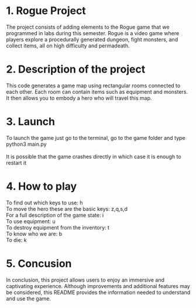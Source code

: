 # 1. Rogue Project

The project consists of adding elements to the Rogue game that we programmed in labs during this semester. Rogue is a video game where players explore a procedurally generated dungeon, fight monsters, and collect items, all on high difficulty and permadeath.

# 2. Description of the project
This code generates a game map using rectangular rooms connected to each other. Each room can contain items such as equipment and monsters. \
It then allows you to embody a hero who will travel this map.

# 3. Launch
To launch the game just go to the terminal, go to the game folder and type python3 main.py \
 \
It is possible that the game crashes directly in which case it is enough to restart it

# 4. How to play
To find out which keys to use: h \
To move the hero these are the basic keys: z,q,s,d \
For a full description of the game state: i \
To use equipment: u \
To destroy equipment from the inventory: t \
To know who we are: b \
To die: k

# 5. Concusion
In conclusion, this project allows users to enjoy an immersive and captivating experience. Although improvements and additional features may be considered, this README provides the information needed to understand and use the game.
